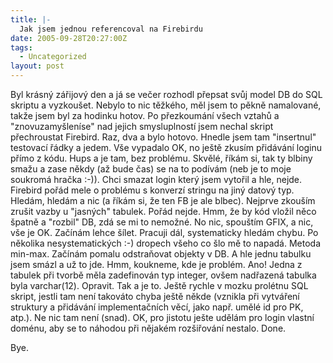 ```yaml
---
title: |-
  Jak jsem jednou referencoval na Firebirdu
date: 2005-09-28T20:27:00Z
tags:
  - Uncategorized
layout: post
---
```

Byl krásný zářijový den a já se večer rozhodl přepsat svůj model DB do SQL skriptu a vyzkoušet. Nebylo to nic těžkého, měl jsem to pěkně namalované, takže jsem byl za hodinku hotov. Po přezkoumání všech vztahů a "znovuzamyšleníse" nad jejich smysluplností jsem nechal skript přechroustat Firebird. Raz, dva a bylo hotovo. Hnedle jsem tam "insertnul" testovací řádky a jedem. Vše vypadalo OK, no ještě zkusím přidávání loginu přímo z kódu. Hups a je tam, bez problému. Skvělé, říkám si, tak ty blbiny smažu a zase někdy (až bude čas) se na to podívám (neb je to moje soukromá hračka :-)). Chci smazat login který jsem vytořil a hle, nejde. Firebird pořád mele o problému s konverzí stringu na jiný datový typ. Hledám, hledám a nic (a říkám si, že ten FB je ale blbec). Nejprve zkouším zrušit vazby u "jasných" tabulek. Pořád nejde. Hmm, že by kód vložil něco špatně a "rozbil" DB, zdá se mi to nemožné. No nic, spouštím GFIX, a nic, vše je OK. Začínám lehce šílet. Pracuji dál, systematicky hledám chybu. Po několika nesystematických :-) dropech všeho co šlo mě to napadá. Metoda min-max. Začínám pomalu odstraňovat objekty v DB. A hle jednu tabulku jsem smázl a už to jde. Hmm, koukneme, kde je problém. Ano! Jedna z tabulek při tvorbě měla zadefinován typ integer, ovšem nadřazená tabulka byla varchar(12). Opravit. Tak a je to. Ještě rychle v mozku prolétnu SQL skript, jestli tam není takováto chyba ještě někde (vznikla při vytváření struktury a přidávání implementačních věcí, jako např. umělé id pro PK, atp.). Ne nic tam není (snad). OK, pro jistotu ješte udělám pro login vlastní doménu, aby se to náhodou při nějakém rozšiřování nestalo. Done.

Bye.